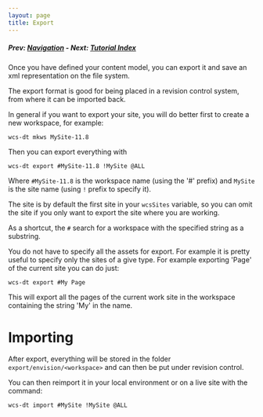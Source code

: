 ```yaml
---
layout: page
title: Export
---
```

##### Prev: [Navigation](Navigation.html) - Next:  [Tutorial Index](/tutorial.html)

Once you have defined your content model, you can export it and save an xml representation on the file system.

The export format is good for being placed in a revision control system, from where it can be imported back.

In general if you want to export your site, you will do better first to create a new workspace, for example:

```
wcs-dt mkws MySite-11.8
```

Then you can export everything with 

```
wcs-dt export #MySite-11.8 !MySite @ALL
```

Where `#MySite-11.8` is the workspace name (using the '#' prefix) and `MySite` is the site name (using `!` prefix to specify it). 

The site is by default the first site in your `wcsSites` variable, so you can omit the site if you only want to export the site where you are working.

As a shortcut, the `#` search for a workspace with the specified string as a substring.

You do not have to specify all the assets for export. For example it is pretty useful to specify only the sites of a give type. For example exporting 'Page' of the current site you can do just:

```
wcs-dt export #My Page
```

This will export all the pages of the current work site in the workspace containing the string 'My' in the name. 

# Importing

After export, everything will be stored in the folder `export/envision/<workspace>` and can then be put under revision control.

You can then reimport it in your local environment or on a live site with the command:

```
wcs-dt import #MySite !MySite @ALL
```
